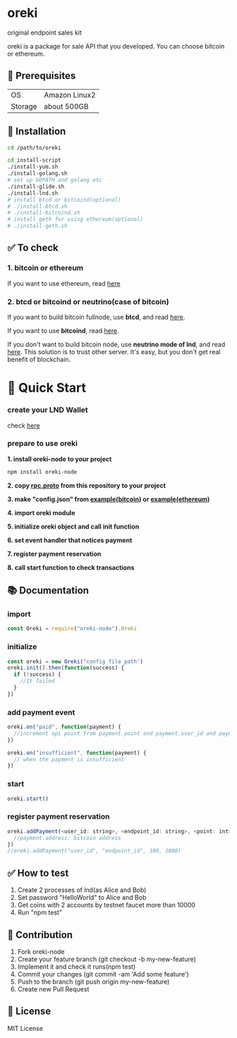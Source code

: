 # oreki
original endpoint sales kit

oreki is a package for sale API that you developed. You can choose bitcoin or ethereum.

## 🌴 Prerequisites

|||
|:----|:----|
| OS  | Amazon Linux2 |
| Storage | about 500GB|

## 🚀 Installation

```bash
cd /path/to/oreki

cd install-script
./install-yum.sh
./install-golang.sh
# set up GOPATH and golang etc
./install-glide.sh
./install-lnd.sh
# install btcd or bitcoind(optional)
# ./install-btcd.sh
# ./install-bitcoind.sh
# install geth for using ethereum(optional)
# ./install-geth.sh
```


## ✅ To check

### 1. bitcoin or ethereum
If you want to use ethereum, read [here](https://github.com/gaiax/oreki/blob/master/docs/ethereum.md)

### 2. btcd or bitcoind or neutrino(case of bitcoin)
If you want to build bitcoin fullnode, use **btcd**, and read [here](https://github.com/gaiax/oreki/blob/master/docs/btcd.md).

If you want to use **bitcoind**, read [here](https://github.com/gaiax/oreki/blob/master/docs/bitcoind.md).

If you don't want to build bitcoin node, use **neutrino mode of lnd**, and read [here](https://github.com/gaiax/oreki/blob/master/docs/neutrino.md).
This solution is to trust other server. It's easy, but you don't get real benefit of blockchain.


# 🚀 Quick Start

### create your LND Wallet

check [here](#To-check)

### prepare to use oreki

**1. install oreki-node to your project**

```bash
npm install oreki-node
```

**2. copy [rpc.proto](https://github.com/gaiax/oreki/blob/master/rpc.proto) from this repository to your project**

**3. make "config.json" from [example(bitcoin)](https://github.com/gaiax/oreki/blob/master/example/config.json) or [example(ethereum)](https://github.com/gaiax/oreki/blob/master/example/ethereum-config.json)**

**4. import oreki module**

**5. initialize oreki object and call init function**

**6. set event handler that notices payment**

**7. register payment reservation**

**8. call start function to check transactions**

## 📚 Documentation

### import

```javascript
const Oreki = require("oreki-node").Oreki
```

### initialize

```javascript
const oreki = new Oreki("config file path")
oreki.init().then(function(success) {
  if (!success) {
    //It failed
  }
})
```

### add payment event

```javascript
oreki.on("paid", function(payment) {
  //increment api point from payment.point and payment.user_id and payment.endpoint_id
})

oreki.on("insufficient", function(payment) {
  // when the payment is insufficient
})
```

### start

```javascript
oreki.start()
```

### register payment reservation

```javascript
oreki.addPayment(<user_id: string>, <endpoint_id: string>, <point: int>, <bitcoin amount: int>).then(function(payment) {
  //payment.address: bitcoin address
})
//oreki.addPayment("user_id", "endpoint_id", 100, 1000)
```

## ✅ How to test

1. Create 2 processes of lnd(as Alice and Bob)
2. Set password "HelloWorld" to Alice and Bob
3. Get coins with 2 accounts by testnet faucet more than 10000
4. Run "npm test"

## 🔧 Contribution

1. Fork oreki-node
2. Create your feature branch (git checkout -b my-new-feature)
3. Implement it and check it runs(npm test)
4. Commit your changes (git commit -am 'Add some feature')
5. Push to the branch (git push origin my-new-feature)
6. Create new Pull Request

## 📔 License

MIT License
